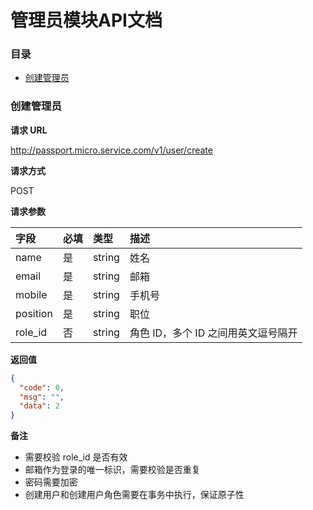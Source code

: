 # 管理员模块API文档

### 目录

- [创建管理员](#创建管理员)

### 创建管理员

**请求 URL**  

http://passport.micro.service.com/v1/user/create

**请求方式**  

POST  

**请求参数**  

| 字段 | 必填 | 类型 | 描述 |  
| :--- | :---- | :---- | :---- |
| name | 是 | string | 姓名 |
| email | 是 | string | 邮箱 |
| mobile | 是 | string | 手机号 |
| position | 是 | string | 职位 |
| role_id | 否 | string | 角色 ID，多个 ID 之间用英文逗号隔开 |

**返回值**  

```json
{
  "code": 0,
  "msg": "",
  "data": 2
}
```  

**备注**  

- 需要校验 role_id 是否有效
- 邮箱作为登录的唯一标识，需要校验是否重复
- 密码需要加密
- 创建用户和创建用户角色需要在事务中执行，保证原子性
